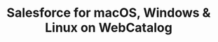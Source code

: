 ---
name: Salesforce
category: Business
title: 'Salesforce for macOS, Windows & Linux on WebCatalog'
key: salesforce
fullUrl: 'https://login.salesforce.com/'
hostname: login.salesforce.com

---